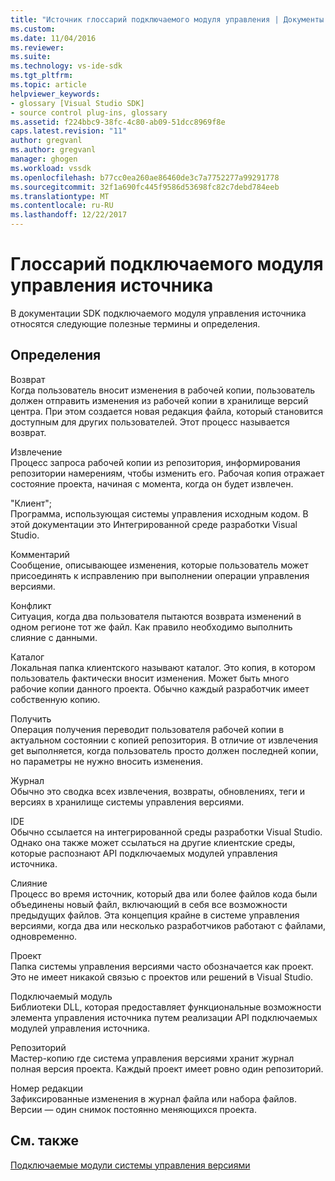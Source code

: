 ```yaml
---
title: "Источник глоссарий подключаемого модуля управления | Документы Microsoft"
ms.custom: 
ms.date: 11/04/2016
ms.reviewer: 
ms.suite: 
ms.technology: vs-ide-sdk
ms.tgt_pltfrm: 
ms.topic: article
helpviewer_keywords:
- glossary [Visual Studio SDK]
- source control plug-ins, glossary
ms.assetid: f224bbc9-38fc-4c80-ab09-51dcc8969f8e
caps.latest.revision: "11"
author: gregvanl
ms.author: gregvanl
manager: ghogen
ms.workload: vssdk
ms.openlocfilehash: b77cc0ea260ae86460de3c7a7752277a99291778
ms.sourcegitcommit: 32f1a690fc445f9586d53698fc82c7debd784eeb
ms.translationtype: MT
ms.contentlocale: ru-RU
ms.lasthandoff: 12/22/2017
---
```

# <a name="source-control-plug-in-glossary"></a>Глоссарий подключаемого модуля управления источника
В документации SDK подключаемого модуля управления источника относятся следующие полезные термины и определения.  
  
## <a name="definitions"></a>Определения  
 Возврат  
 Когда пользователь вносит изменения в рабочей копии, пользователь должен отправить изменения из рабочей копии в хранилище версий центра. При этом создается новая редакция файла, который становится доступным для других пользователей. Этот процесс называется возврат.  
  
 Извлечение  
 Процесс запроса рабочей копии из репозитория, информирования репозитории намерениям, чтобы изменить его. Рабочая копия отражает состояние проекта, начиная с момента, когда он будет извлечен.  
  
 "Клиент";  
 Программа, использующая системы управления исходным кодом. В этой документации это Интегрированной среде разработки Visual Studio.  
  
 Комментарий  
 Сообщение, описывающее изменения, которые пользователь может присоединять к исправлению при выполнении операции управления версиями.  
  
 Конфликт  
 Ситуация, когда два пользователя пытаются возврата изменений в одном регионе тот же файл. Как правило необходимо выполнить слияние с данными.  
  
 Каталог  
 Локальная папка клиентского называют каталог. Это копия, в котором пользователь фактически вносит изменения. Может быть много рабочие копии данного проекта. Обычно каждый разработчик имеет собственную копию.  
  
 Получить  
 Операция получения переводит пользователя рабочей копии в актуальном состоянии с копией репозитория. В отличие от извлечения get выполняется, когда пользователь просто должен последней копии, но параметры не нужно вносить изменения.  
  
 Журнал  
 Обычно это сводка всех извлечения, возвраты, обновлениях, теги и версиях в хранилище системы управления версиями.  
  
 IDE  
 Обычно ссылается на интегрированной среды разработки Visual Studio. Однако она также может ссылаться на другие клиентские среды, которые распознают API подключаемых модулей управления источника.  
  
 Слияние  
 Процесс во время источник, который два или более файлов кода были объединены новый файл, включающий в себя все возможности предыдущих файлов. Эта концепция крайне в системе управления версиями, когда два или несколько разработчиков работают с файлами, одновременно.  
  
 Проект  
 Папка системы управления версиями часто обозначается как проект. Это не имеет никакой связью с проектов или решений в Visual Studio.  
  
 Подключаемый модуль  
 Библиотеки DLL, которая предоставляет функциональные возможности элемента управления источника путем реализации API подключаемых модулей управления источника.  
  
 Репозиторий  
 Мастер-копию где система управления версиями хранит журнал полная версия проекта. Каждый проект имеет ровно один репозиторий.  
  
 Номер редакции  
 Зафиксированные изменения в журнал файла или набора файлов. Версии — один снимок постоянно меняющихся проекта.  
  
## <a name="see-also"></a>См. также  
 [Подключаемые модули системы управления версиями](../extensibility/source-control-plug-ins.md)